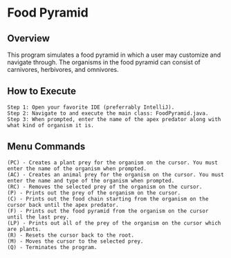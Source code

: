 # Food Pyramid

## Overview
This program simulates a food pyramid in which a user may customize and navigate through. The organisms in the food pyramid can consist of carnivores, herbivores, and omnivores. 
## How to Execute 
```
Step 1: Open your favorite IDE (preferrably IntelliJ). 
Step 2: Navigate to and execute the main class: FoodPyramid.java.
Step 3: When prompted, enter the name of the apex predator along with what kind of organism it is.
```
## Menu Commands
```
(PC) - Creates a plant prey for the organism on the cursor. You must enter the name of the organism when prompted.
(AC) - Creates an animal prey for the organism on the cursor. You must enter the name and type of the organism when prompted.
(RC) - Removes the selected prey of the organism on the cursor.
(P) - Prints out the prey of the organism on the cursor.
(C) - Prints out the food chain starting from the organism on the cursor back until the apex predator.
(F) - Prints out the food pyramid from the organism on the cursor until the last prey.
(LP) - Prints out all of the prey of the organism on the cursor which are plants.
(R) - Resets the cursor back to the root.
(M) - Moves the cursor to the selected prey.
(Q) - Terminates the program.
```